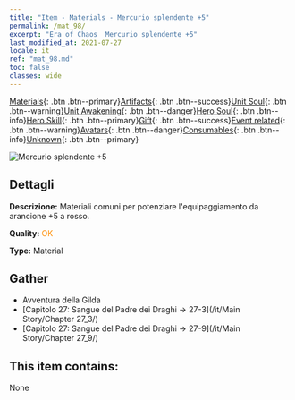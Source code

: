 ```yaml
---
title: "Item - Materials - Mercurio splendente +5"
permalink: /mat_98/
excerpt: "Era of Chaos  Mercurio splendente +5"
last_modified_at: 2021-07-27
locale: it
ref: "mat_98.md"
toc: false
classes: wide
---
```

 [Materials](/ItemsIT/){: .btn .btn--primary}[Artifacts](/ItemsIT/Artifacts/){: .btn .btn--success}[Unit Soul](/ItemsIT/UnitSoul/){: .btn .btn--warning}[Unit Awakening](/ItemsIT/UnitAwakening/){: .btn .btn--danger}[Hero Soul](/ItemsIT/HeroSoul/){: .btn .btn--info}[Hero Skill](/ItemsIT/HeroSkill/){: .btn .btn--primary}[Gift](/ItemsIT/Gift/){: .btn .btn--success}[Event related](/ItemsIT/Events/){: .btn .btn--warning}[Avatars](/ItemsIT/Avatars/){: .btn .btn--danger}[Consumables](/ItemsIT/Consumables/){: .btn .btn--info}[Unknown](/ItemsIT/Unknown/){: .btn .btn--primary}

 ![Mercurio splendente +5](/images/t/i_cailiao_shuiyin3.png)

## Dettagli
 **Descrizione:** Materiali comuni per potenziare l'equipaggiamento da arancione +5 a rosso.

 **Quality:** <span style="color: #FF8C00">OK</span>

 **Type:** Material

## Gather

*    Avventura della Gilda 
*    [Capitolo 27: Sangue del Padre dei Draghi -> 27-3](/it/Main Story/Chapter 27_3/) 
*    [Capitolo 27: Sangue del Padre dei Draghi -> 27-9](/it/Main Story/Chapter 27_9/) 

## This item contains:

  None


